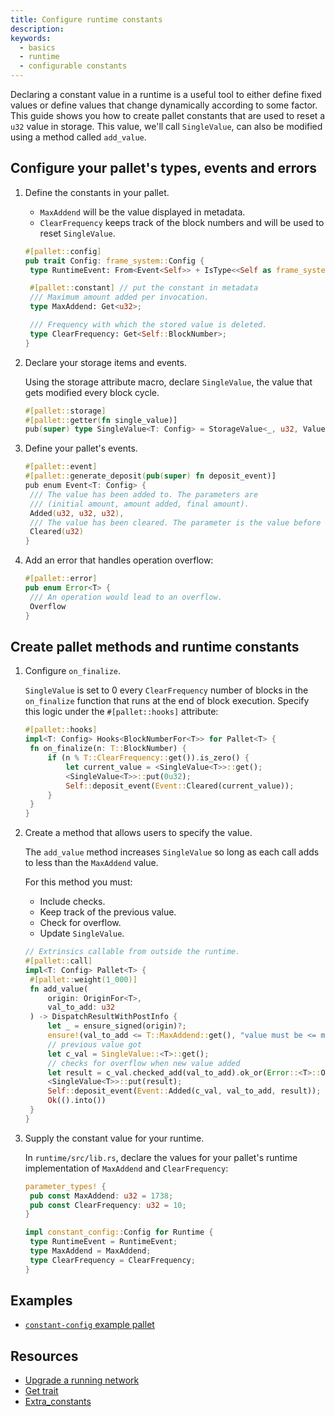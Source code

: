 ```yaml
---
title: Configure runtime constants
description:
keywords:
  - basics
  - runtime
  - configurable constants
---
```


Declaring a constant value in a runtime is a useful tool to either define fixed values or define values that change dynamically according to some factor.
This guide shows you how to create pallet constants that are used to reset a `u32` value in storage.
This value, we'll call `SingleValue`, can also be modified using a method called `add_value`.

## Configure your pallet's types, events and errors

1. Define the constants in your pallet.

   - `MaxAddend` will be the value displayed in metadata.
   - `ClearFrequency` keeps track of the block numbers and will be used to reset `SingleValue`.

   ```rust
   #[pallet::config]
   pub trait Config: frame_system::Config {
   	type RuntimeEvent: From<Event<Self>> + IsType<<Self as frame_system::Config>::RuntimeEvent>;

   	#[pallet::constant] // put the constant in metadata
   	/// Maximum amount added per invocation.
   	type MaxAddend: Get<u32>;

   	/// Frequency with which the stored value is deleted.
   	type ClearFrequency: Get<Self::BlockNumber>;
   }
   ```

1. Declare your storage items and events.

   Using the storage attribute macro, declare `SingleValue`, the value that gets modified every block cycle.

   ```rust
   #[pallet::storage]
   #[pallet::getter(fn single_value)]
   pub(super) type SingleValue<T: Config> = StorageValue<_, u32, ValueQuery>;
   ```

1. Define your pallet's events.

   ```rust
   #[pallet::event]
   #[pallet::generate_deposit(pub(super) fn deposit_event)]
   pub enum Event<T: Config> {
   	/// The value has been added to. The parameters are
   	/// (initial amount, amount added, final amount).
   	Added(u32, u32, u32),
   	/// The value has been cleared. The parameter is the value before clearing.
   	Cleared(u32)
   }
   ```

1. Add an error that handles operation overflow:

   ```rust
   #[pallet::error]
   pub enum Error<T> {
   	/// An operation would lead to an overflow.
   	Overflow
   }
   ```

## Create pallet methods and runtime constants

1. Configure `on_finalize`.

   `SingleValue` is set to 0 every `ClearFrequency` number of blocks in the `on_finalize` function that
   runs at the end of block execution. Specify this logic under the `#[pallet::hooks]` attribute:

   ```rust
   #[pallet::hooks]
   impl<T: Config> Hooks<BlockNumberFor<T>> for Pallet<T> {
   	fn on_finalize(n: T::BlockNumber) {
   		if (n % T::ClearFrequency::get()).is_zero() {
   			let current_value = <SingleValue<T>>::get();
   			<SingleValue<T>>::put(0u32);
   			Self::deposit_event(Event::Cleared(current_value));
   		}
   	}
   }
   ```

1. Create a method that allows users to specify the value.

   The `add_value` method increases `SingleValue` so long as each call adds to less than the `MaxAddend` value.

   For this method you must:

   - Include checks.
   - Keep track of the previous value.
   - Check for overflow.
   - Update `SingleValue`.

   ```rust
   // Extrinsics callable from outside the runtime.
   #[pallet::call]
   impl<T: Config> Pallet<T> {
   	#[pallet::weight(1_000)]
   	fn add_value(
   		origin: OriginFor<T>,
   		val_to_add: u32
   	) -> DispatchResultWithPostInfo {
   		let _ = ensure_signed(origin)?;
   		ensure!(val_to_add <= T::MaxAddend::get(), "value must be <= maximum add amount constant");
   		// previous value got
   		let c_val = SingleValue::<T>::get();
   		// checks for overflow when new value added
   		let result = c_val.checked_add(val_to_add).ok_or(Error::<T>::Overflow)?;
   		<SingleValue<T>>::put(result);
   		Self::deposit_event(Event::Added(c_val, val_to_add, result));
   		Ok(().into())
   	}
   }
   ```

1. Supply the constant value for your runtime.

   In `runtime/src/lib.rs`, declare the values for your pallet's runtime implementation of `MaxAddend` and `ClearFrequency`:

   ```rust
   parameter_types! {
   	pub const MaxAddend: u32 = 1738;
   	pub const ClearFrequency: u32 = 10;
   }

   impl constant_config::Config for Runtime {
   	type RuntimeEvent = RuntimeEvent;
   	type MaxAddend = MaxAddend;
   	type ClearFrequency = ClearFrequency;
   }
   ```

## Examples

- [`constant-config` example pallet](https://github.com/substrate-developer-hub/substrate-how-to-guides/blob/main/example-code/template-node/pallets/configurable-constant/src/lib.rs)

## Resources

- [Upgrade a running network](/tutorials/build-a-blockchain/upgrade-a-running-network/)
- [Get trait](https://paritytech.github.io/substrate/master/frame_support/traits/trait.Get.html)
- [Extra_constants](https://paritytech.github.io/substrate/master/frame_support/attr.pallet.html#extra-constants-palletextra_constants-optional)
